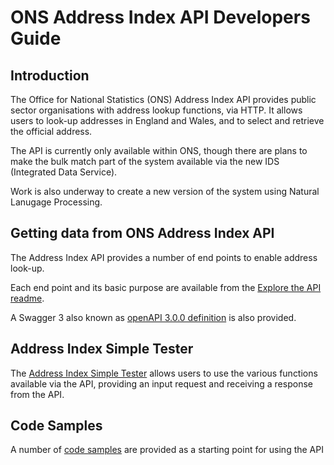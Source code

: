 <h1>ONS Address Index API Developers Guide</h1>

<h2>Introduction</h2>

<p>The Office for National Statistics (ONS) Address Index API provides public sector organisations with address lookup functions, via HTTP. It allows users to look-up addresses in England and Wales, and to select and retrieve the official address.</p>

<p>The API is currently only available within ONS, though there are plans to make the bulk match part of the system available via the new IDS (Integrated Data Service).</p>

<p>Work is also underway to create a new version of the system using Natural Lanugage Processing.</p>

<h2>Getting data from ONS Address Index API</h2>

<p>The Address Index API provides a number of end points to enable address look-up.</p>

<p>Each end point and its basic purpose are available from the <a href="explore-the-api/readme.md">Explore the API readme</a>.</p>
 
<p>A Swagger 3 also known as <a href="ai-openapi.json">openAPI 3.0.0 definition</a> is also provided.</p>

<h2>Address Index Simple Tester</h2>

The <a href="simple-tester/readme.md">Address Index Simple Tester</a> allows users to use the various functions available via the API, providing an input request and receiving a response from the API.

<h2>Code Samples</h2>

A number of <a href="code-samples/readme.md">code samples</a> are provided as a starting point for using the API